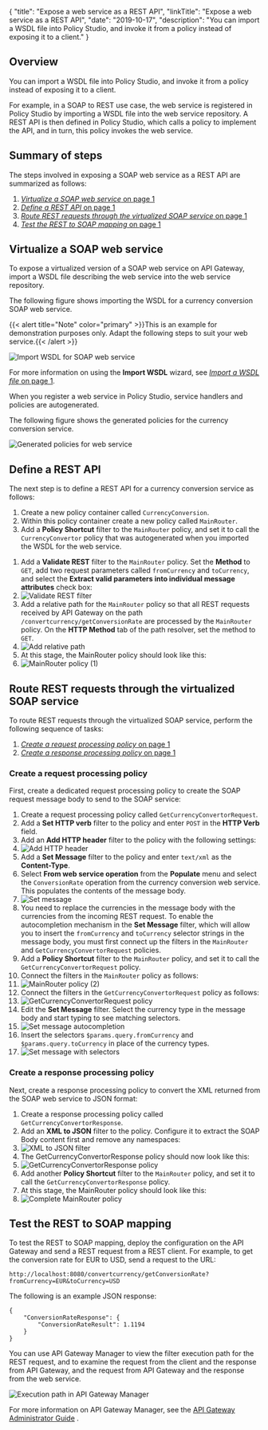 {
"title": "Expose a web service as a REST API",
"linkTitle": "Expose a web service as a REST API",
"date": "2019-10-17",
"description": "You can import a WSDL file into Policy Studio, and invoke it from a policy instead of exposing it to a client."
}
﻿

Overview
--------

You can import a WSDL file into Policy Studio, and invoke it from a policy instead of exposing it to a client.

For example, in a SOAP to REST use case, the web service is registered in Policy Studio by importing a WSDL file into the web service repository. A REST API is then defined in Policy Studio, which calls a policy to implement the API, and in turn, this policy invokes the web service.

Summary of steps
----------------

The steps involved in exposing a SOAP web service as a REST API are summarized as follows:

1.  [*Virtualize a SOAP web service* on page 1](#Virtuali)
2.  [*Define a REST API* on page 1](#Define)
3.  [*Route REST requests through the virtualized SOAP service* on page 1](#Route)
4.  [*Test the REST to SOAP mapping* on page 1](#Test)

Virtualize a SOAP web service
-----------------------------

To expose a virtualized version of a SOAP web service on API Gateway, import a WSDL file describing the web service into the web service repository.

The following figure shows importing the WSDL for a currency conversion SOAP web service.

{{< alert title="Note" color="primary" >}}This is an example for demonstration purposes only. Adapt the following steps to suit your web service.{{< /alert >}}

![Import WSDL for SOAP web service](/Images/PolDevGuide/Mapper/import_wsdl.png)

For more information on using the **Import WSDL**
wizard, see [*Import a WSDL file* on page 1](general_policy_wsdl.htm#Import).

When you register a web service in Policy Studio, service handlers and policies are autogenerated.

The following figure shows the generated policies for the currency conversion service.

![Generated policies for web service](/Images/PolDevGuide/Mapper/wsdl_gen_policies.png)

Define a REST API
-----------------

The next step is to define a REST API for a currency conversion service as follows:

1.  Create a new policy container called `CurrencyConversion`.
2.  Within this policy container create a new policy called `MainRouter`.
3.  Add a **Policy Shortcut** filter to the `MainRouter` policy, and set it to call the `CurrencyConvertor` policy that was autogenerated when you imported the WSDL for the web service.

<!-- -->

1.  Add a **Validate REST** filter to the `MainRouter` policy. Set the **Method** to `GET`, add two request parameters called `fromCurrency` and `toCurrency`, and select the **Extract valid parameters into individual message attributes** check box:
2.  ![Validate REST filter](/Images/PolDevGuide/Mapper/validate_rest.png)
3.  Add a relative path for the `MainRouter` policy so that all REST requests received by API Gateway on the path `/convertcurrency/getConversionRate` are processed by the `MainRouter` policy. On the **HTTP Method** tab of the path resolver, set the method to `GET`.
4.  ![Add relative path](/Images/PolDevGuide/Mapper/relative_path.png)
5.  At this stage, the MainRouter policy should look like this:
6.  ![MainRouter policy (1)](/Images/PolDevGuide/Mapper/mainrouter_policy_1.png)

Route REST requests through the virtualized SOAP service
--------------------------------------------------------

To route REST requests through the virtualized SOAP service, perform the following sequence of tasks:

1.  [*Create a request processing policy* on page 1](#Create)
2.  [*Create a response processing policy* on page 1](#Create2)

### Create a request processing policy

First, create a dedicated request processing policy to create the SOAP request message body to send to the SOAP service:

1.  Create a request processing policy called `GetCurrencyConvertorRequest`.
2.  Add a **Set HTTP verb**
    filter to the policy and enter `POST`
    in the **HTTP Verb**
    field.
3.  Add an **Add HTTP header**
    filter to the policy with the following settings:
4.  ![Add HTTP header](/Images/PolDevGuide/Mapper/add_http_header.png)
5.  Add a **Set Message**
    filter to the policy and enter `text/xml`
    as the **Content-Type**.
6.  Select **From web service operation**
    from the **Populate**
    menu and select the `ConversionRate`
    operation from the currency conversion web service. This populates the contents of the message body.
7.  ![Set message](/Images/PolDevGuide/Mapper/set_message.png)
8.  You need to replace the currencies in the message body with the currencies from the incoming REST request. To enable the autocompletion mechanism in the **Set Message** filter, which will allow you to insert the `fromCurrency` and `toCurrency` selector strings in the message body, you must first connect up the filters in the `MainRouter` and `GetCurrencyConvertorRequest` policies.
9.  Add a **Policy Shortcut** filter to the `MainRouter` policy, and set it to call the `GetCurrencyConvertorRequest` policy.
10. Connect the filters in the `MainRouter` policy as follows:
11. ![MainRouter policy (2)](/Images/PolDevGuide/Mapper/mainrouter_policy_2.png)
12. Connect the filters in the `GetCurrencyConvertorRequest` policy as follows:
13. ![GetCurrencyConvertorRequest policy](/Images/PolDevGuide/Mapper/getcurrencyconvertorrequest_policy.png)
14. Edit the **Set Message** filter. Select the currency type in the message body and start typing to see matching selectors.
15. ![Set message autocompletion](/Images/PolDevGuide/Mapper/set_message_autocomplete.png)
16. Insert the selectors `$params.query.fromCurrency` and `$params.query.toCurrency` in place of the currency types.
17. ![Set message with selectors](/Images/PolDevGuide/Mapper/set_message_selectors.png)

### Create a response processing policy

Next, create a response processing policy to convert the XML returned from the SOAP web service to JSON format:

1.  Create a response processing policy called `GetCurrencyConvertorResponse`.
2.  Add an **XML to JSON**
    filter to the policy. Configure it to extract the SOAP Body content first and remove any namespaces:
3.  ![XML to JSON filter](/Images/PolDevGuide/Mapper/xmltojson.png)
4.  The GetCurrencyConvertorResponse policy should now look like this:
5.  ![GetCurrencyConvertorResponse policy](/Images/PolDevGuide/Mapper/GetCurrencyConvertorResponse.png)
6.  Add another **Policy Shortcut** filter to the `MainRouter` policy, and set it to call the `GetCurrencyConvertorResponse` policy.
7.  At this stage, the MainRouter policy should look like this:
8.  ![Complete MainRouter policy](/Images/PolDevGuide/Mapper/mainrouter_policy_complete.png)

Test the REST to SOAP mapping
-----------------------------

To test the REST to SOAP mapping, deploy the configuration on the API Gateway and send a REST request from a REST client. For example, to get the conversion rate for EUR to USD, send a request to the URL:

    http://localhost:8080/convertcurrency/getConversionRate?fromCurrency=EUR&toCurrency=USD

The following is an example JSON response:

    {
        "ConversionRateResponse": {
            "ConversionRateResult": 1.1194
        }
    }

You can use API Gateway Manager to view the filter execution path for the REST request, and to examine the request from the client and the response from API Gateway, and the request from API Gateway and the response from the web service.

![Execution path in API Gateway Manager](/Images/PolDevGuide/Mapper/gw_mgr_filter_path.png)

For more information on API Gateway Manager, see the
[API Gateway Administrator Guide](/bundle/APIGateway_77_AdministratorGuide_allOS_en_HTML5/)
.
